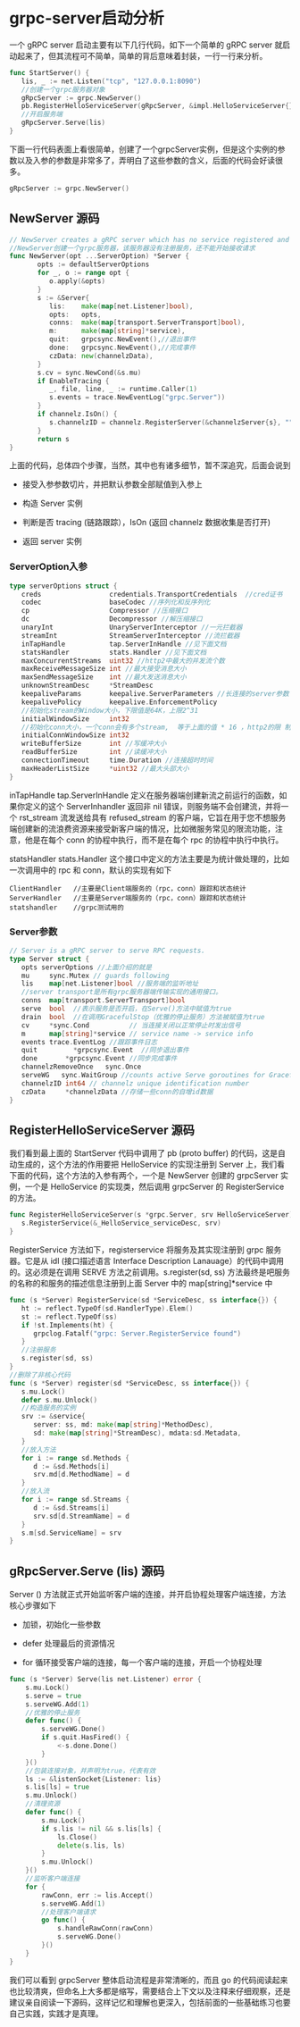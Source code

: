 # grpc-server启动分析

一个 gRPC server 启动主要有以下几行代码，如下一个简单的 gRPC server 就启动起来了，但其流程可不简单，简单的背后意味着封装，一行一行来分析。

```go
func StartServer() {
   lis, _ := net.Listen("tcp", "127.0.0.1:8090")
   //创建一个grpc服务器对象
   gRpcServer := grpc.NewServer()
   pb.RegisterHelloServiceServer(gRpcServer, &impl.HelloServiceServer{})
   //开启服务端
   gRpcServer.Serve(lis)
}
```

下面一行代码表面上看很简单，创建了一个grpcServer实例，但是这个实例的参数以及入参的参数是非常多了，弄明白了这些参数的含义，后面的代码会好读很多。

```go
gRpcServer := grpc.NewServer()
```

## NewServer 源码

```go
// NewServer creates a gRPC server which has no service registered and has not started to accept requests yet.
//NewServer创建一个grpc服务器，该服务器没有注册服务，还不能开始接收请求
func NewServer(opt ...ServerOption) *Server {
       opts := defaultServerOptions
       for _, o := range opt {
          o.apply(&opts)
       }
       s := &Server{
          lis:    make(map[net.Listener]bool),
          opts:   opts,
          conns:  make(map[transport.ServerTransport]bool),
          m:      make(map[string]*service),
          quit:   grpcsync.NewEvent(),//退出事件
          done:   grpcsync.NewEvent(),//完成事件
          czData: new(channelzData),
       }
       s.cv = sync.NewCond(&s.mu)
       if EnableTracing {
          _, file, line, _ := runtime.Caller(1)
          s.events = trace.NewEventLog("grpc.Server"))
       }
       if channelz.IsOn() {
          s.channelzID = channelz.RegisterServer(&channelzServer{s}, "")
       }
       return s
}
```
上面的代码，总体四个步骤，当然，其中也有诸多细节，暂不深追究，后面会说到

- 接受入参参数切片，并把默认参数全部赋值到入参上

- 构造 Server 实例

- 判断是否 tracing (链路跟踪），IsOn (返回 channelz 数据收集是否打开)

- 返回 server 实例

### ServerOption入参

```go
type serverOptions struct {
   creds                 credentials.TransportCredentials  //cred证书
   codec                 baseCodec //序列化和反序列化
   cp                    Compressor //压缩接口
   dc                    Decompressor //解压缩接口
   unaryInt              UnaryServerInterceptor //一元拦截器
   streamInt             StreamServerInterceptor //流拦截器
   inTapHandle           tap.ServerInHandle //见下面文档
   statsHandler          stats.Handler //见下面文档
   maxConcurrentStreams  uint32 //http2中最大的并发流个数
   maxReceiveMessageSize int //最大接受消息大小
   maxSendMessageSize    int //最大发送消息大小
   unknownStreamDesc     *StreamDesc
   keepaliveParams       keepalive.ServerParameters //长连接的server参数
   keepalivePolicy       keepalive.EnforcementPolicy
   //初始化stream的Window大小，下限值是64K，上限2^31
   initialWindowSize     int32 
   //初始化conn大小，一个conn会有多个stream,  等于上面的值 * 16 ，http2的限 制是大于0，默认一个连接有100个流，超过了就被拒绝
   initialConnWindowSize int32 
   writeBufferSize       int //写缓冲大小
   readBufferSize        int //读缓冲大小
   connectionTimeout     time.Duration //连接超时时间
   maxHeaderListSize     *uint32 //最大头部大小
}
```
inTapHandle tap.ServerInHandle 定义在服务器端创建新流之前运行的函数，如果你定义的这个 ServerInhandler 返回非 nil 错误，则服务端不会创建流，并将一个 rst_stream 流发送给具有 refused_stream 的客户端，它旨在用于您不想服务端创建新的流浪费资源来接受新客户端的情况，比如微服务常见的限流功能，注意，他是在每个 conn 的协程中执行，而不是在每个 rpc 的协程中执行中执行。

statsHandler stats.Handler 这个接口中定义的方法主要是为统计做处理的，比如一次调用中的 rpc 和 conn，默认的实现有如下

```
ClientHandler   //主要是Client端服务的（rpc，conn）跟踪和状态统计
ServerHandler   //主要是Server端服务的（rpc，conn）跟踪和状态统计
statshandler    //grpc测试用的
```

### Server参数

```go
// Server is a gRPC server to serve RPC requests.
type Server struct {
   opts serverOptions //上面介绍的就是
   mu     sync.Mutex // guards following
   lis    map[net.Listener]bool //服务端的监听地址
   //server transport是所有grpc服务器端传输实现的通用接口。
   conns  map[transport.ServerTransport]bool 
   serve  bool  //表示服务是否开启，在Serve()方法中赋值为true
   drain  bool  //在调用GracefulStop（优雅的停止服务）方法被赋值为true
   cv     *sync.Cond          // 当连接关闭以正常停止时发出信号
   m      map[string]*service // service name -> service info
   events trace.EventLog //跟踪事件日志
   quit         *grpcsync.Event  //同步退出事件
   done       *grpcsync.Event //同步完成事件
   channelzRemoveOnce   sync.Once
   serveWG   sync.WaitGroup //counts active Serve goroutines for GracefulStop
   channelzID int64 // channelz unique identification number
   czData     *channelzData //存储一些conn的自增id数据
}
```

## RegisterHelloServiceServer 源码

我们看到最上面的 StartServer 代码中调用了 pb (proto buffer) 的代码，这是自动生成的，这个方法的作用要把 HelloService 的实现注册到 Server 上，我们看下面的代码，这个方法的入参有两个，一个是 NewServer 创建的 grpcServer 实例，一个是 HelloService 的实现类，然后调用 grpcServer 的 RegisterService 的方法。

```go
func RegisterHelloServiceServer(s *grpc.Server, srv HelloServiceServer) {
   s.RegisterService(&_HelloService_serviceDesc, srv)
}
```

RegisterService 方法如下，registerservice 将服务及其实现注册到 grpc 服务器。它是从 idl (接口描述语言 Interface Description Lanauage）的代码中调用的。这必须是在调用 SERVE 方法之前调用。s.register(sd, ss) 方法最终是吧服务的名称的和服务的描述信息注册到上面 Server 中的 map[string]*service 中

```go
func (s *Server) RegisterService(sd *ServiceDesc, ss interface{}) {
   ht := reflect.TypeOf(sd.HandlerType).Elem()
   st := reflect.TypeOf(ss)
   if !st.Implements(ht) {
      grpclog.Fatalf("grpc: Server.RegisterService found")
   }
   //注册服务
   s.register(sd, ss)
}
//删除了非核心代码
func (s *Server) register(sd *ServiceDesc, ss interface{}) {
   s.mu.Lock()
   defer s.mu.Unlock()
   //构造服务的实例
   srv := &service{
      server: ss, md: make(map[string]*MethodDesc),
      sd: make(map[string]*StreamDesc), mdata:sd.Metadata,
   }
   //放入方法
   for i := range sd.Methods {
      d := &sd.Methods[i]
      srv.md[d.MethodName] = d
   }
   //放入流
   for i := range sd.Streams {
      d := &sd.Streams[i]
      srv.sd[d.StreamName] = d
   }
   s.m[sd.ServiceName] = srv
}
```

## gRpcServer.Serve (lis) 源码

Server () 方法就正式开始监听客户端的连接，并开启协程处理客户端连接，方法核心步骤如下

- 加锁，初始化一些参数

- defer 处理最后的资源情况

- for 循环接受客户端的连接，每一个客户端的连接，开启一个协程处理

```go
func (s *Server) Serve(lis net.Listener) error {
    s.mu.Lock()
    s.serve = true
    s.serveWG.Add(1)
    //优雅的停止服务
    defer func() {
        s.serveWG.Done()
        if s.quit.HasFired() {
            <-s.done.Done()
        }
    }()
    //包装连接对象，并声明为true，代表有效
    ls := &listenSocket{Listener: lis}
    s.lis[ls] = true
    s.mu.Unlock()
    //清理资源
    defer func() {
        s.mu.Lock()
        if s.lis != nil && s.lis[ls] {
            ls.Close()
            delete(s.lis, ls)
        }
        s.mu.Unlock()
    }()
    //监听客户端连接
    for {
        rawConn, err := lis.Accept()
        s.serveWG.Add(1)
        //处理客户端请求
        go func() {
            s.handleRawConn(rawConn)
            s.serveWG.Done()
        }()
    }
}
```

我们可以看到 grpcServer 整体启动流程是非常清晰的，而且 go 的代码阅读起来也比较清爽，但命名上大多都是缩写，需要结合上下文以及注释来仔细观察，还是建议亲自阅读一下源码，这样记忆和理解也更深入，包括前面的一些基础练习也要自己实践，实践才是真理。

